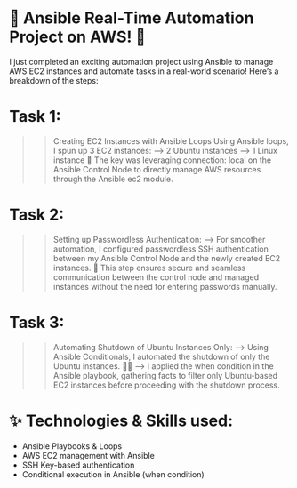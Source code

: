 # 🔧 Ansible Real-Time Automation Project on AWS! 🚀
I just completed an exciting automation project using Ansible to manage AWS EC2 instances and automate tasks in a real-world scenario! 
Here’s a breakdown of the steps:

# Task 1: 
>>Creating EC2 Instances with Ansible Loops
Using Ansible loops, I spun up 3 EC2 instances:
--> 2 Ubuntu instances
--> 1 Linux instance
📍 The key was leveraging connection: local on the Ansible Control Node to directly manage AWS resources through the Ansible ec2 module.

# Task 2: 
>>Setting up Passwordless Authentication:
--> For smoother automation, I configured passwordless SSH authentication between my Ansible Control Node and the newly created EC2 instances.
🔑 This step ensures secure and seamless communication between the control node and managed instances without the need for entering passwords manually.

# Task 3: 
>>Automating Shutdown of Ubuntu Instances Only:
--> Using Ansible Conditionals, I automated the shutdown of only the Ubuntu instances. 🛑💡
--> I applied the when condition in the Ansible playbook, gathering facts to filter only Ubuntu-based EC2 instances before proceeding with the shutdown process.

# ✨ Technologies & Skills used:
- Ansible Playbooks & Loops
- AWS EC2 management with Ansible
- SSH Key-based authentication
- Conditional execution in Ansible (when condition)
